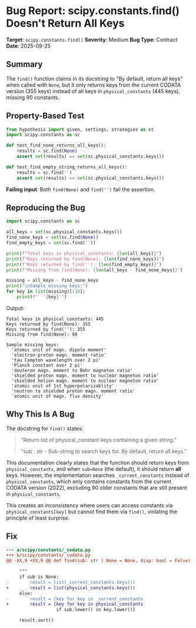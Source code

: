 # Bug Report: scipy.constants.find() Doesn't Return All Keys

**Target**: `scipy.constants.find()`
**Severity**: Medium
**Bug Type**: Contract
**Date**: 2025-09-25

## Summary

The `find()` function claims in its docstring to "By default, return all keys" when called with `None`, but it only returns keys from the current CODATA version (355 keys) instead of all keys in `physical_constants` (445 keys), missing 90 constants.

## Property-Based Test

```python
from hypothesis import given, settings, strategies as st
import scipy.constants as sc

def test_find_none_returns_all_keys():
    results = sc.find(None)
    assert set(results) == set(sc.physical_constants.keys())

def test_find_empty_string_returns_all_keys():
    results = sc.find('')
    assert set(results) == set(sc.physical_constants.keys())
```

**Failing input**: Both `find(None)` and `find('')` fail the assertion.

## Reproducing the Bug

```python
import scipy.constants as sc

all_keys = set(sc.physical_constants.keys())
find_none_keys = set(sc.find(None))
find_empty_keys = set(sc.find(''))

print(f"Total keys in physical_constants: {len(all_keys)}")
print(f"Keys returned by find(None): {len(find_none_keys)}")
print(f"Keys returned by find(''): {len(find_empty_keys)}")
print(f"Missing from find(None): {len(all_keys - find_none_keys)}")

missing = all_keys - find_none_keys
print("\nSample missing keys:")
for key in list(missing)[:10]:
    print(f"  '{key}'")
```

Output:
```
Total keys in physical_constants: 445
Keys returned by find(None): 355
Keys returned by find(''): 355
Missing from find(None): 90

Sample missing keys:
  'atomic unit of magn. dipole moment'
  'electron-proton magn. moment ratio'
  'tau Compton wavelength over 2 pi'
  'Planck constant over 2 pi'
  'deuteron magn. moment to Bohr magneton ratio'
  'shielded proton magn. moment to nuclear magneton ratio'
  'shielded helion magn. moment to nuclear magneton ratio'
  'atomic unit of 1st hyperpolarizablity'
  'neutron to shielded proton magn. moment ratio'
  'atomic unit of magn. flux density'
```

## Why This Is A Bug

The docstring for `find()` states:

> "Return list of physical_constant keys containing a given string."
>
> "sub : str - Sub-string to search keys for. By default, return all keys."

This documentation clearly states that the function should return keys from `physical_constants`, and when `sub=None` (the default), it should return **all** keys. However, the implementation searches `_current_constants` instead of `physical_constants`, which only contains constants from the current CODATA version (2022), excluding 90 older constants that are still present in `physical_constants`.

This creates an inconsistency where users can access constants via `physical_constants[key]` but cannot find them via `find()`, violating the principle of least surprise.

## Fix

```diff
--- a/scipy/constants/_codata.py
+++ b/scipy/constants/_codata.py
@@ -XX,9 +XX,9 @@ def find(sub: str | None = None, disp: bool = False) -> Any:

     """
     if sub is None:
-        result = list(_current_constants.keys())
+        result = list(physical_constants.keys())
     else:
-        result = [key for key in _current_constants
+        result = [key for key in physical_constants
                   if sub.lower() in key.lower()]

     result.sort()
```